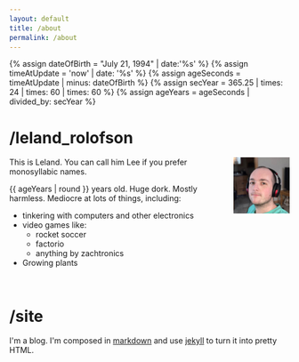```yaml
---
layout: default
title: /about
permalink: /about
---
```

{% assign dateOfBirth = "July 21, 1994" | date:'%s' %}
{% assign timeAtUpdate = 'now' | date: '%s' %}
{% assign ageSeconds = timeAtUpdate | minus: dateOfBirth %}
{% assign secYear = 365.25 | times: 24 | times: 60 | times: 60 %}
{% assign ageYears = ageSeconds | divided_by: secYear %}

# /leland_rolofson

<img class=headshot src="/assets/images/headshot.jpg" align="right" width="20%" alt="Leland's Face">

This is Leland. You can call him Lee if you prefer monosyllabic names.

{{ ageYears | round }} years old. Huge dork. Mostly harmless. Mediocre at lots of things, including:

* tinkering with computers and other electronics
* video games like:
    * rocket soccer
    * factorio
    * anything by zachtronics
* Growing plants

<br>

# /site

I'm a blog. I'm composed in [markdown](https://tools.ietf.org/html/rfc7763) and use
[jekyll](https://jekyllrb.com) to turn it into pretty HTML.
